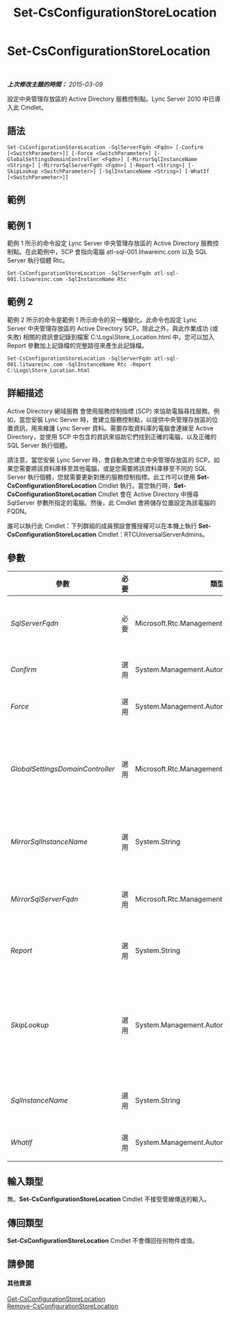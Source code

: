 ﻿---
title: Set-CsConfigurationStoreLocation
TOCTitle: Set-CsConfigurationStoreLocation
ms:assetid: 1c69a872-8e78-4c78-ba27-f20f04dce59f
ms:mtpsurl: https://technet.microsoft.com/zh-tw/library/Gg398258(v=OCS.15)
ms:contentKeyID: 49290260
ms.date: 08/10/2015
mtps_version: v=OCS.15
ms.translationtype: HT
---

# Set-CsConfigurationStoreLocation

 

_**上次修改主題的時間：** 2015-03-09_

設定中央管理存放區的 Active Directory 服務控制點。Lync Server 2010 中已導入此 Cmdlet。

## 語法

    Set-CsConfigurationStoreLocation -SqlServerFqdn <Fqdn> [-Confirm [<SwitchParameter>]] [-Force <SwitchParameter>] [-GlobalSettingsDomainController <Fqdn>] [-MirrorSqlInstanceName <String>] [-MirrorSqlServerFqdn <Fqdn>] [-Report <String>] [-SkipLookup <SwitchParameter>] [-SqlInstanceName <String>] [-WhatIf [<SwitchParameter>]]

## 範例

## 範例 1

範例 1 所示的命令設定 Lync Server 中央管理存放區的 Active Directory 服務控制點。在此範例中，SCP 會指向電腦 atl-sql-001.litwareinc.com 以及 SQL Server 執行個體 Rtc。

    Set-CsConfigurationStoreLocation -SqlServerFqdn atl-sql-001.litwareinc.com -SqlInstanceName Rtc

## 範例 2

範例 2 所示的命令是範例 1 所示命令的另一種變化。此命令也設定 Lync Server 中央管理存放區的 Active Directory SCP。除此之外，與此作業成功 (或失敗) 相關的資訊會記錄到檔案 C:\\Logs\\Store\_Location.html 中。您可以加入 Report 參數加上記錄檔的完整路徑來產生此記錄檔。

    Set-CsConfigurationStoreLocation -SqlServerFqdn atl-sql-001.litwareinc.com -SqlInstanceName Rtc -Report C:\Logs\Store_Location.html

## 詳細描述

Active Directory 網域服務 會使用服務控制指標 (SCP) 來協助電腦尋找服務。例如，當您安裝 Lync Server 時，會建立服務控制點，以提供中央管理存放區的位置資訊，用來維護 Lync Server 資料。需要存取資料庫的電腦會連線至 Active Directory，並使用 SCP 中包含的資訊來協助它們找到正確的電腦，以及正確的 SQL Server 執行個體。

請注意，當您安裝 Lync Server 時，會自動為您建立中央管理存放區的 SCP。如果您需要將該資料庫移至其他電腦，或是您需要將該資料庫移至不同的 SQL Server 執行個體，您就需要更新對應的服務控制指標。此工作可以使用 **Set-CsConfigurationStoreLocation** Cmdlet 執行。當您執行時，**Set-CsConfigurationStoreLocation** Cmdlet 會在 Active Directory 中搜尋 SqlServer 參數所指定的電腦。然後，此 Cmdlet 會將儲存位置設定為該電腦的 FQDN。

誰可以執行此 Cmdlet：下列群組的成員預設會獲授權可以在本機上執行 **Set-CsConfigurationStoreLocation** Cmdlet：RTCUniversalServerAdmins。

## 參數


<table>
<colgroup>
<col style="width: 25%" />
<col style="width: 25%" />
<col style="width: 25%" />
<col style="width: 25%" />
</colgroup>
<thead>
<tr class="header">
<th>參數</th>
<th>必要</th>
<th>類型</th>
<th>說明</th>
</tr>
</thead>
<tbody>
<tr class="odd">
<td><p><em>SqlServerFqdn</em></p></td>
<td><p>必要</p></td>
<td><p>Microsoft.Rtc.Management.Deploy.Fqdn</p></td>
<td><p>安裝有中央管理存放區之電腦的完整網域名稱 (FQDN)。例如：-SqlServer atl-sql-001.litwareinc.com。</p></td>
</tr>
<tr class="even">
<td><p><em>Confirm</em></p></td>
<td><p>選用</p></td>
<td><p>System.Management.Automation.SwitchParameter</p></td>
<td><p>在執行命令前先提示確認。</p></td>
</tr>
<tr class="odd">
<td><p><em>Force</em></p></td>
<td><p>選用</p></td>
<td><p>System.Management.Automation.SwitchParameter</p></td>
<td><p>隱藏執行命令時可能發生的非嚴重錯誤訊息。</p></td>
</tr>
<tr class="even">
<td><p><em>GlobalSettingsDomainController</em></p></td>
<td><p>選用</p></td>
<td><p>Microsoft.Rtc.Management.Deploy.Fqdn</p></td>
<td><p>儲存全域設定之網域控制站的 FQDN。如果全域設定是儲存在 Active Directory 的系統容器內，則此參數必須導向根網域控制器。如果全域設定儲存在組態容器中，則會使用任何一個網域控制站，且會省略此參數。</p></td>
</tr>
<tr class="odd">
<td><p><em>MirrorSqlInstanceName</em></p></td>
<td><p>選用</p></td>
<td><p>System.String</p></td>
<td><p>包含 Lync Server 鏡像資料庫表格與資料之 SQL Server 執行個體的名稱。例如：-SqlInstanceName &quot;rtc&quot;。</p></td>
</tr>
<tr class="even">
<td><p><em>MirrorSqlServerFqdn</em></p></td>
<td><p>選用</p></td>
<td><p>Microsoft.Rtc.Management.Deploy.Fqdn</p></td>
<td><p>已安裝中央管理存放區鏡像資料庫之電腦的完整網域名稱 (FQDN)。例如：-SqlServer atl-mirror-001.litwareinc.com。</p></td>
</tr>
<tr class="odd">
<td><p><em>Report</em></p></td>
<td><p>選用</p></td>
<td><p>System.String</p></td>
<td><p>可讓您指定在 Cmdlet 執行時所建立記錄檔的檔案路徑。例如：-Report &quot;C:\Logs\ConfigurationStore.html&quot;</p></td>
</tr>
<tr class="even">
<td><p><em>SkipLookup</em></p></td>
<td><p>選用</p></td>
<td><p>System.Management.Automation.SwitchParameter</p></td>
<td><p>如果加上此參數，則 <strong>Set-CsConfigurationStoreLocation</strong> Cmdlet 將不會驗證指定的電腦及指定的 SQL Server 執行個體是否可使用，而只會變更服務控制指標。</p>
<p>若未加入此參數，則在變更 SCP 前，必須能夠使用指定的電腦及指定的 SQL Server 執行個體。</p></td>
</tr>
<tr class="odd">
<td><p><em>SqlInstanceName</em></p></td>
<td><p>選用</p></td>
<td><p>System.String</p></td>
<td><p>包含 Lync Server 表格與資料之 SQL Server 執行個體的名稱。例如：-SqlInstanceName &quot;rtc&quot;。</p></td>
</tr>
<tr class="even">
<td><p><em>WhatIf</em></p></td>
<td><p>選用</p></td>
<td><p>System.Management.Automation.SwitchParameter</p></td>
<td><p>說明執行命令時若不實際執行命令的後果。</p></td>
</tr>
</tbody>
</table>


## 輸入類型

無。**Set-CsConfigurationStoreLocation** Cmdlet 不接受管線傳送的輸入。

## 傳回類型

**Set-CsConfigurationStoreLocation** Cmdlet 不會傳回任何物件或值。

## 請參閱

#### 其他資源

[Get-CsConfigurationStoreLocation](get-csconfigurationstorelocation.md)  
[Remove-CsConfigurationStoreLocation](remove-csconfigurationstorelocation.md)


